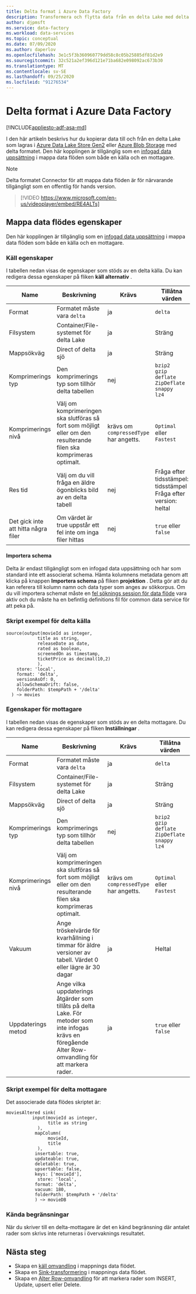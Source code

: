 ```yaml
---
title: Delta format i Azure Data Factory
description: Transformera och flytta data från en delta Lake med delta formatet
author: djpmsft
ms.service: data-factory
ms.workload: data-services
ms.topic: conceptual
ms.date: 07/09/2020
ms.author: daperlov
ms.openlocfilehash: 3e1c5f3b360960779dd58c8c05b25885df81d2e9
ms.sourcegitcommit: 32c521a2ef396d121e71ba682e098092ac673b30
ms.translationtype: MT
ms.contentlocale: sv-SE
ms.lasthandoff: 09/25/2020
ms.locfileid: "91276534"
---
```

# <a name="delta-format-in-azure-data-factory"></a>Delta format i Azure Data Factory

[!INCLUDE[appliesto-adf-asa-md](includes/appliesto-adf-asa-md.md)]

I den här artikeln beskrivs hur du kopierar data till och från en delta Lake som lagras i [Azure Data Lake Store Gen2](connector-azure-data-lake-storage.md) eller [Azure Blob Storage](connector-azure-blob-storage.md) med delta formatet. Den här kopplingen är tillgänglig som en [infogad data uppsättning](data-flow-source.md#inline-datasets) i mappa data flöden som både en källa och en mottagare.

> [!NOTE]
> Delta formatet Connector för att mappa data flöden är för närvarande tillgängligt som en offentlig för hands version.

> [!VIDEO https://www.microsoft.com/en-us/videoplayer/embed/RE4ALTs]

## <a name="mapping-data-flow-properties"></a>Mappa data flödes egenskaper

Den här kopplingen är tillgänglig som en [infogad data uppsättning](data-flow-source.md#inline-datasets) i mappa data flöden som både en källa och en mottagare.

### <a name="source-properties"></a>Käll egenskaper

I tabellen nedan visas de egenskaper som stöds av en delta källa. Du kan redigera dessa egenskaper på fliken **käll alternativ** .

| Name | Beskrivning | Krävs | Tillåtna värden | Skript egenskap för data flöde |
| ---- | ----------- | -------- | -------------- | ---------------- |
| Format | Formatet måste vara `delta` | ja | `delta` | format |
| Filsystem | Container/File-systemet för delta Lake | ja | Sträng | Fil Systems |
| Mappsökväg | Direct of delta sjö | ja | Sträng | folderPath |
| Komprimerings typ | Den komprimerings typ som tillhör delta tabellen | nej | `bzip2`<br>`gzip`<br>`deflate`<br>`ZipDeflate`<br>`snappy`<br>`lz4` | compressionType |
| Komprimerings nivå | Välj om komprimeringen ska slutföras så fort som möjligt eller om den resulterande filen ska komprimeras optimalt. | krävs om `compressedType` har angetts. | `Optimal` eller `Fastest` | compressionLevel |
| Res tid | Välj om du vill fråga en äldre ögonblicks bild av en delta tabell | nej | Fråga efter tidsstämpel: tidsstämpel <br> Fråga efter version: heltal | timestampAsOf <br> versionAsOf |
| Det gick inte att hitta några filer | Om värdet är true uppstår ett fel inte om inga filer hittas | nej | `true` eller `false` | ignoreNoFilesFound |

#### <a name="import-schema"></a>Importera schema

Delta är endast tillgängligt som en infogad data uppsättning och har som standard inte ett associerat schema. Hämta kolumnens metadata genom att klicka på knappen **Importera schema** på fliken **projektion** . Detta gör att du kan referera till kolumn namn och data typer som anges av sökkorpus. Om du vill importera schemat måste en [fel söknings session för data flöde](concepts-data-flow-debug-mode.md) vara aktiv och du måste ha en befintlig definitions fil för common data service för att peka på.
 

### <a name="delta-source-script-example"></a>Skript exempel för delta källa

```
source(output(movieId as integer,
            title as string,
            releaseDate as date,
            rated as boolean,
            screenedOn as timestamp,
            ticketPrice as decimal(10,2)
            ),
    store: 'local',
    format: 'delta',
    versionAsOf: 0,
    allowSchemaDrift: false,
    folderPath: $tempPath + '/delta'
  ) ~> movies
```

### <a name="sink-properties"></a>Egenskaper för mottagare

I tabellen nedan visas de egenskaper som stöds av en delta mottagare. Du kan redigera dessa egenskaper på fliken **Inställningar** .

| Name | Beskrivning | Krävs | Tillåtna värden | Skript egenskap för data flöde |
| ---- | ----------- | -------- | -------------- | ---------------- |
| Format | Formatet måste vara `delta` | ja | `delta` | format |
| Filsystem | Container/File-systemet för delta Lake | ja | Sträng | Fil Systems |
| Mappsökväg | Direct of delta sjö | ja | Sträng | folderPath |
| Komprimerings typ | Den komprimerings typ som tillhör delta tabellen | nej | `bzip2`<br>`gzip`<br>`deflate`<br>`ZipDeflate`<br>`snappy`<br>`lz4` | compressionType |
| Komprimerings nivå | Välj om komprimeringen ska slutföras så fort som möjligt eller om den resulterande filen ska komprimeras optimalt. | krävs om `compressedType` har angetts. | `Optimal` eller `Fastest` | compressionLevel |
| Vakuum | Ange tröskelvärde för kvarhållning i timmar för äldre versioner av tabell. Värdet 0 eller lägre är 30 dagar | ja | Heltal | Dammsug |
| Uppdaterings metod | Ange vilka uppdaterings åtgärder som tillåts på delta Lake. För metoder som inte infogas krävs en föregående Alter Row-omvandling för att markera rader. | ja | `true` eller `false` | bort <br> infognings bara <br> uppdaterings bara <br> upsertable |

### <a name="delta-sink-script-example"></a>Skript exempel för delta mottagare

Det associerade data flödes skriptet är:

```
moviesAltered sink(
          input(movieId as integer,
                title as string
            ),
           mapColumn(
                movieId,
                title
            ),
           insertable: true,
           updateable: true,
           deletable: true,
           upsertable: false,
           keys: ['movieId'],
            store: 'local',
           format: 'delta',
           vacuum: 180,
           folderPath: $tempPath + '/delta'
           ) ~> movieDB
```

### <a name="known-limitations"></a>Kända begränsningar

När du skriver till en delta-mottagare är det en känd begränsning där antalet rader som skrivs inte returneras i övervaknings resultatet.

## <a name="next-steps"></a>Nästa steg

* Skapa en [käll omvandling](data-flow-source.md) i mappnings data flödet.
* Skapa en [Sink-transformering](data-flow-sink.md) i mappnings data flödet.
* Skapa en [Alter Row-omvandling](data-flow-alter-row.md) för att markera rader som INSERT, Update, upsert eller Delete.
